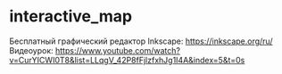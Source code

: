# interactive_map
Бесплатный графический редактор Inkscape: https://inkscape.org/ru/
Видеоурок: https://www.youtube.com/watch?v=CurYICWI0T8&list=LLqgV_42P8fFjlzfxhJg1I4A&index=5&t=0s
